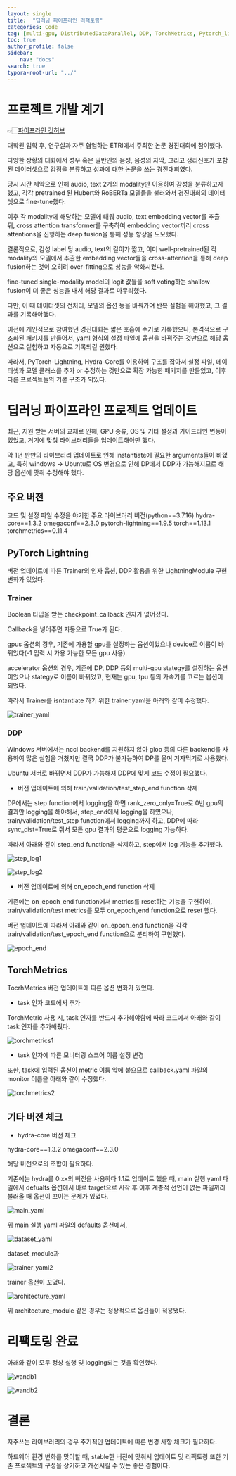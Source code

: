 ```yaml
---
layout: single
title:  "딥러닝 파이프라인 리팩토링"
categories: Code
tag: [multi-gpu, DistributedDataParallel, DDP, TorchMetrics, Pytorch_lightning, Hydra-core TorchMetrics, PyTorch]
toc: true
author_profile: false
sidebar:
    nav: "docs"
search: true
typora-root-url: "../"
---
```




#  프로젝트 개발 계기

👉🏻[파이프라인 깃허브](https://github.com/DimensionSTP/multimodal-transformer "처음으로 구조화한 딥러닝 파이프라인")

대학원 입학 후, 연구실과 자주 협업하는 ETRI에서 주최한 논문 경진대회에 참여했다.

다양한 상황의 대화에서 성우 혹은 일반인의 음성, 음성의 자막, 그리고 생리신호가 포함된 데이터셋으로 감정을 분류하고 성과에 대한 논문을 쓰는 경진대회였다.

당시 시간 제약으로 인해 audio, text 2개의 modality만 이용하여 감성을 분류하고자 했고, 각각 pretrained 된 Hubert와 RoBERTa 모델들을 불러와서 경진대회의 데이터셋으로 fine-tune했다. 

이후 각 modality에 해당하는 모델에 태워 audio, text embedding vector를 추출 뒤, cross attention transformer를 구축하여 embedding vector끼리 cross attentions을 진행하는 deep fusion을 통해 성능 향상을 도모했다.

결론적으로, 감성 label 당 audio, text의 길이가 짧고, 이미 well-pretrained된 각 modality의 모델에서 추출한 embedding vector들을 cross-attention을 통해 deep fusion하는 것이 오히려 over-fitting으로 성능을 악화시켰다.

fine-tuned single-modality model의 logit 값들을 soft voting하는 shallow fusion이 더 좋은 성능을 내서 해당 결과로 마무리했다.



다만, 이 때 데이터셋의 전처리, 모델의 옵션 등을 바꿔가며 반복 실험을 해야했고, 그 결과를 기록해야했다.

이전에 개인적으로 참여했던 경진대회는 짧은 호흡에 수기로 기록했으나, 본격적으로 구조화된 패키지를 만들어서, yaml 형식의 설정 파일에 옵션을 바꿔주는 것만으로 해당 옵션으로 실험하고 자동으로 기록되길 원했다.

따라서, PyTorch-Lightning, Hydra-Core를 이용하여 구조를 잡아서 설정 파일, 데이터셋과 모델 클래스를 추가 or 수정하는 것만으로 확장 가능한 패키지를 만들었고, 이후 다른 프로젝트들의 기본 구조가 되있다.

 

# 딥러닝 파이프라인 프로젝트 업데이트

최근, 지원 받는 서버의 교체로 인해, GPU 종류, OS 및 기타 설정과 가이드라인 변동이 있었고, 거기에 맞춰 라이브러리들을 업데이트해야만 했다.

약 1년 반만의 라이브러리 업데이트로 인해 instantiate에 필요한 arguments들이 바꼈고, 특히 windows -> Ubuntu로 OS 변경으로 인해 DP에서 DDP가 가능해지므로 해당 옵션에 맞춰 수정해야 했다.



## 주요 버전

코드 및 설정 파일 수정을 야기한 주요 라이브러리 버전(python==3.7.16)
hydra-core==1.3.2
omegaconf==2.3.0
pytorch-lightning==1.9.5
torch==1.13.1
torchmetrics==0.11.4



## PyTorch Lightning

버전 업데이트에 따른 Trainer의 인자 옵션, DDP 활용을 위한 LightningModule 구현 변화가 있었다.



### Trainer

Boolean 타입을 받는 checkpoint_callback 인자가 없어졌다.

Callback을 넣어주면 자동으로 True가 된다.

gpus 옵션의 경우, 기존에 가용할 gpu를 설정하는 옵션이었으나 device로 이름이 바뀌었다(-1 입력 시 가용 가능한 모든 gpu 사용).

accelerator 옵션의 경우, 기존에 DP, DDP 등의 multi-gpu stategy를 설정하는 옵션이었으나 stategy로 이름이 바뀌었고, 현재는 gpu, tpu 등의 가속기를 고르는 옵션이 되었다.

따라서 Trainer를 isntantiate 하기 위한 trainer.yaml을 아래와 같이 수정했다.

![trainer_yaml](/images/2024-01-01-second/trainer_yaml.png)



### DDP

Windows 서버에서는 nccl backend를 지원하지 않아 gloo 등의 다른 backend를 사용하여 많은 실험을 거쳤지만 결국 DDP가 불가능하여 DP를 울며 겨자먹기로 사용했다. 

Ubuntu 서버로 바뀌면서 DDP가 가능해져 DDP에 맞게 코드 수정이 필요했다.



* 버전 업데이트에 의해 train/validation/test_step_end function 삭제

DP에서는 step function에서 logging을 하면 rank_zero_only=True로 0번 gpu의 결과만 logging을 해야해서, step_end에서 logging을 하였으나, train/validation/test_step function에서 logging까지 하고, DDP에 따라 sync_dist=True로 줘서 모든 gpu 결과의 평균으로 logging 가능하다.

따라서 아래와 같이 step_end function을 삭제하고, step에서 log 기능을 추가했다.

![step_log1](/images/2024-01-01-second/step_log1.png)

![step_log2](/images/2024-01-01-second/step_log2.png)



* 버전 업데이트에 의해 on_epoch_end function 삭제

기존에는 on_epoch_end function에서 metrics를 reset하는 기능을 구현하여, train/validation/test metrics를 모두 on_epoch_end function으로 reset 했다.

버전 업데이트에 따라서 아래와 같이 on_epoch_end function을 각각 train/validation/test_epoch_end function으로 분리하여 구현했다.

![epoch_end](/images/2024-01-01-second/epoch_end.png)



## TorchMetrics

TocrhMetrics 버전 업데이트에 따른 옵션 변화가 있었다.



* task 인자 코드에서 추가

TorchMetric 사용 시, task 인자를 반드시 추가해야함에 따라 코드에서 아래와 같이 task 인자를 추가해줬다.

![torchmetrics1](/images/2024-01-01-second/torchmetrics1.png)



* task 인자에 따른 모니터링 스코어 이름 설정 변경

또한, task에 입력된 옵션이 metric 이름 앞에 붙으므로 callback.yaml 파일의 monitor 이름을 아래와 같이 수정했다.

![torchmetrics2](/images/2024-01-01-second/torchmetrics2.png)



## 기타 버전 체크

* hydra-core 버전 체크

hydra-core==1.3.2
omegaconf==2.3.0

해당 버전으로의 조합이 필요하다.

기존에는 hydra를 0.xx의 버전을 사용하다 1.1로 업데이트 했을 때, main 실행 yaml 파일에서 defualts 옵션에서 바로 target으로 시작 후 이후 계층적 선언이 없는 파일끼리 불러올 때 옵션이 꼬이는 문제가 있었다.



![main_yaml](/images/2024-01-01-second/main_yaml.png)

위 main 실행 yaml 파일의 defaults 옵션에서,



![dataset_yaml](/images/2024-01-01-second/dataset_yaml.png)

dataset_module과



![trainer_yaml2](/images/2024-01-01-second/trainer_yaml2.png)

trainer 옵션이 꼬였다.



![architecture_yaml](/images/2024-01-01-second/architecture_yaml.png)

위 architecture_module 같은 경우는 정상적으로 옵션들이 적용됐다.



# 리팩토링 완료

아래와 같이 모두 정상 실행 및 logging되는 것을 확인했다.

![wandb1](/images/2024-01-01-second/wandb1.png)

![wandb2](/images/2024-01-01-second/wandb2.png)



# 결론

자주쓰는 라이브러리의 경우 주기적인 업데이트에 따른 변경 사항 체크가 필요하다.

하드웨어 환경 변화를 맞이할 때, stable한 버전에 맞춰서 업데이트 및 리팩토링 또한 기존 프로젝트의 구성을 상기하고 개선시킬 수 있는 좋은 경험이다.